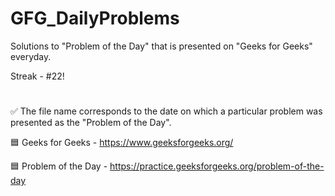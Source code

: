 # GFG_DailyProblems
Solutions to "Problem of the Day" that is presented on "Geeks for Geeks" everyday.

Streak - #22!
#
✅ The file name corresponds to the date on which a particular problem was presented as the "Problem of the Day".

🟦 Geeks for Geeks - https://www.geeksforgeeks.org/

🟦 Problem of the Day - https://practice.geeksforgeeks.org/problem-of-the-day
#